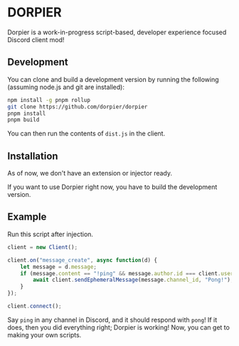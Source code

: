 # DORPIER
Dorpier is a work-in-progress script-based, developer experience focused Discord client mod!

## Development
You can clone and build a development version by running the following (assuming node.js and git are installed):
```sh
npm install -g pnpm rollup
git clone https://github.com/dorpier/dorpier
pnpm install
pnpm build
```

You can then run the contents of `dist.js` in the client.

## Installation
As of now, we don't have an extension or injector ready.

If you want to use Dorpier right now, you have to build the development version.

## Example
Run this script after injection.
```js
client = new Client();

client.on("message_create", async function(d) {
    let message = d.message;
    if (message.content == "!ping" && message.author.id === client.user.id) {
        await client.sendEphemeralMessage(message.channel_id, "Pong!");
    }
});

client.connect();
```
Say `ping` in any channel in Discord, and it should respond with `pong`! If it does, then you did everything right; Dorpier is working! Now, you can get to making your own scripts.
